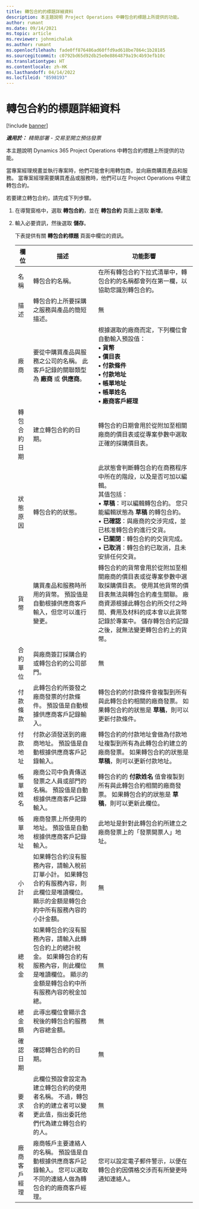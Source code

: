 ```yaml
---
title: 轉包合約的標題詳細資料
description: 本主題說明 Project Operations 中轉包合約標題上所提供的功能。
author: rumant
ms.date: 09/14/2021
ms.topic: article
ms.reviewer: johnmichalak
ms.author: rumant
ms.openlocfilehash: fade0ff876486ad60ffd9ad618be7864c1b28185
ms.sourcegitcommit: c0792bd65d92db25e0e8864879a19c4b93efb10c
ms.translationtype: HT
ms.contentlocale: zh-HK
ms.lasthandoff: 04/14/2022
ms.locfileid: "8598193"
---
```

# <a name="header-details-for-subcontracts"></a>轉包合約的標題詳細資料

[!include [banner](../../includes/dataverse-preview.md)]

_**適用於：** 精簡部署 - 交易至開立預估發票_

本主題說明 Dynamics 365 Project Operations 中轉包合約標題上所提供的功能。

當專案經理規畫並執行專案時，他們可能會利用轉包商，並向廠商購買產品和服務。 當專案經理需要購買產品或服務時，他們可以在 Project Operations 中建立轉包合約。

若要建立轉包合約，請完成下列步驟。

1. 在導覽窗格中，選取 **轉包合約**，並在 **轉包合約** 頁面上選取 **新增**。
2. 輸入必要資訊，然後選取 **儲存**。

    下表提供有關 **轉包合約標題** 頁面中欄位的資訊。

    | 欄位 | 描述 |功能影響 |
    |---|------|---| 
    | 名稱 | 轉包合約名稱。 | 在所有轉包合約下拉式清單中，轉包合約的名稱都會列在第一欄，以協助您識別轉包合約。 | 
    | 描述 | 轉包合約上所要採購之服務與產品的簡短描述。 | 無​​ |
    | 廠商 | 要從中購買產品與服務之公司的名稱。 此客戶記錄的關聯類型為 **廠商** 或 **供應商**。 | 根據選取的廠商而定，下列欄位會自動輸入預設值：<br/> **• 貨幣** </br> **• 價目表** </br> **• 付款條件**</br> **• 付款地址**</br> **• 帳單地址**</br> **• 帳單姓名** </br>**• 廠商客戶經理**|
    | 轉包合約日期 | 建立轉包合約的日期。 | 轉包合約日期會用於從附加至相關廠商的價目表或從專案參數中選取正確的採購價目表。 |
    | 狀態原因 | 轉包合約的狀態。 | 此狀態會判斷轉包合約在商務程序中所在的階段，以及是否可加以編輯。 <br/>其值包括：<br>• **草稿**：可以編輯轉包合約。 您只能編輯狀態為 **草稿** 的轉包合約。<br/>• **已確認**：與廠商的交涉完成，並已核准轉包合約進行交貨。 <br/>• **已關閉**：轉包合約的交貨完成。<br/>• **已取消**：轉包合約已取消，且未安排任何交貨。  | 
    | 貨幣 | 購買產品和服務時所用的貨幣。 預設值是自動根據供應商客戶輸入，但您可以進行變更。 | 轉包合約的貨幣會用於從附加至相關廠商的價目表或從專案參數中選取採購價目表。 使用其他貨幣的價目表無法與轉包合約產生關聯。 廠商資源根據此轉包合約所交付之時間、費用及材料的成本會以此貨幣記錄於專案中。 儲存轉包合約記錄之後，就無法變更轉包合約上的貨幣。|
    | 合約單位 | 與廠商簽訂採購合約或轉包合約的公司部門。 | 無​​ |
    | 付款條款 | 此轉包合約所簽發之廠商發票的付款條件。 預設值是自動根據供應商客戶記錄輸入。 | 轉包合約的付款條件會複製到所有與此轉包合約相關的廠商發票。 如果轉包合約的狀態是 **草稿**，則可以更新付款條件。 | 
    | 付款地址 | 付款必須發送到的廠商地址。 預設值是自動根據供應商客戶記錄輸入。 | 轉包合約的付款地址會做為付款地址複製到所有為此轉包合約建立的廠商發票。 如果轉包合約的狀態是 **草稿**，則可以更新付款地址。|
    | 帳單姓名 | 廠商公司中負責傳送發票之人員或部門的名稱。 預設值是自動根據供應商客戶記錄輸入。 | 轉包合約的 **付款姓名** 值會複製到所有與此轉包合約相關的廠商發票。 如果轉包合約的狀態是 **草稿**，則可以更新此欄位。|
    | 帳單地址 | 廠商發票上所使用的地址。 預設值是自動根據供應商客戶記錄輸入。 | 此地址是針對此轉包合約所建立之廠商發票上的「發票開票人」地址。 |
    | 小計 | 如果轉包合約沒有服務內容，請輸入稅前訂單小計。 如果轉包合約有服務內容，則此欄位是唯讀欄位。 顯示的金額是轉包合約中所有服務內容的小計金額。 | 無​​ |
    | 總稅金 | 如果轉包合約沒有服務內容，請輸入此轉包合約上的總計稅金。 如果轉包合約有服務內容，則此欄位是唯讀欄位。 顯示的金額是轉包合約中所有服務內容的稅金加總。 | 無​​ |
    | 總金額 | 此導出欄位會顯示含稅後的轉包合約服務內容總金額。 | 無​​ |
    | 確認日期 | 確認轉包合約的日期。 | 無​​ |
    | 要求者 | 此欄位預設會設定為建立轉包合約的使用者名稱。 不過，轉包合約的建立者可以變更此值，指出委託他們代為建立轉包合約的人。 | 無​​ |
    | 廠商客戶經理 | 廠商帳戶主要連絡人的名稱。 預設值是自動根據供應商客戶記錄輸入。 您可以選取不同的連絡人做為轉包合約的廠商客戶經理。 | 您可以設定電子郵件警示，以便在轉包合約因價格交涉而有所變更時通知連絡人。 |
